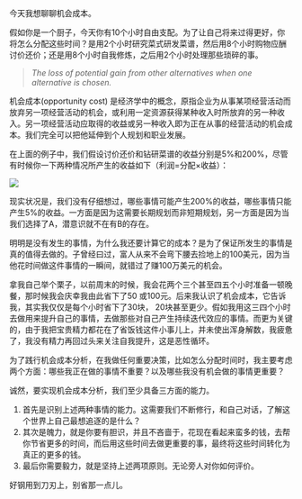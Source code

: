 今天我想聊聊机会成本。

假如你是一个厨子，今天你有10个小时自由支配。为了让自己将来过得更好，你将怎么分配这些时间？是用2个小时研究菜式研发菜谱，然后用8个小时购物应酬讨价还价；还是用8个小时自我修炼，之后用2个小时处理那些琐碎的事。

> _The loss of potential gain from other alternatives when one alternative is chosen._

机会成本(opportunity cost) 是经济学中的概念，原指企业为从事某项经营活动而放弃另一项经营活动的机会，或利用一定资源获得某种收入时所放弃的另一种收入。另一项经营活动应取得的收益或另一种收入即为正在从事的经营活动的机会成本。我们完全可以把他延伸到个人规划和职业发展。

在上面的例子中，我们假设讨价还价和钻研菜谱的收益分别是5%和200%，尽管有时候你一下两种情况所产生的收益如下（利润=分配×收益）：

![](https://pic1.zhimg.com/v2-5cf75534323c8553e285afdd61763698_b.jpg)

现实状况是，我们没有仔细想过，哪些事情可能产生200%的收益，哪些事情只能产生5%的收益。一方面是因为这需要长期规划而非短期规划，另一方面是因为当我们选择了A，潜意识就不在有B的存在。

明明是没有发生的事情，为什么我还要计算它的成本？是为了保证所发生的事情是真的值得去做的。子曾经曰过，富人从来不会弯下腰去捡地上的100美元，因为当他花时间做这件事情的一瞬间，就错过了赚100万美元的机会。

拿我自己举个栗子，以前周末的时候，我会花两个三个甚至四五个小时准备一顿晚餐，那时候我会庆幸我由此省下了50 或100元。后来我认识了机会成本，它告诉我，其实我仅仅是每个小时省下了30块， 20块甚至更少。假如我用这三四个小时去做用来提升自己的事情，去做那些对自己产生持续迭代效应的事情。而更为关键的，由于我把宝贵精力都花在了省饭钱这件小事儿上，并未使出浑身解数，我疲惫了，我没有精力再回过头来关注自我提升，这是恶性循环。

为了践行机会成本分析，在我做任何重要决策，比如怎么分配时间时，我主要考虑两个方面：哪些我正在做的事情不重要？以及哪些我没有机会做的事情更重要？

诚然，要实现机会成本分析，我们至少具备三方面的能力。

1.  首先是识别上述两种事情的能力。这需要我们不断修行，和自己对话，了解这个世界上自己最想追逐的是什么？
2.  其次是魄力，就是你要有胆识，并且不吝啬于，花现在看起来蛮多的钱，去帮你节省更多的时间，而后用这些时间去做更重要的事，最终将这些时间转化为真正的更多的钱。
3.  最后你需要毅力，就是坚持上述两项原则。无论旁人对你如何评价。

好钢用到刀刃上，别省那一点儿。